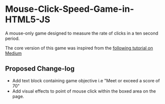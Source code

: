 # Mouse-Click-Speed-Game-in-HTML5-JS
A mouse-only game designed to measure the rate of clicks in a ten second period. 

The core version of this game was inspired from the [following tutorial on Medium](https://medium.com/@ssaurel/creating-a-click-speed-test-game-in-html5-2296751d0a97)

## Proposed Change-log
- Add text block containing game objective i.e "Meet or exceed a score of 70"
- Add visual effects to point of mouse click within the boxed area on the page. 
